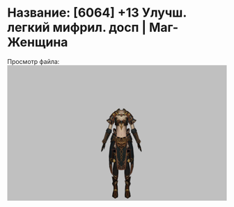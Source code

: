 # Название: [6064] +13 Улучш. легкий мифрил. досп | Маг-Женщина

Просмотр файла:
![p050021.png](p050021.png)
